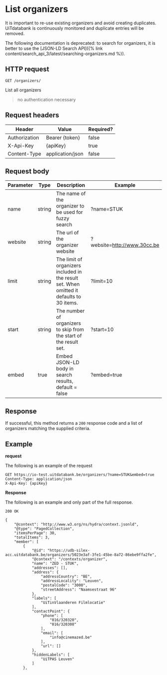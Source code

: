 ---
---

# List organizers

It is important to re-use existing organizers and avoid creating duplicates. UiTdatabank is continuously monitored and duplicate entries will be removed.

The following documentation is deprecated: to search for organizers, it is better to use the [JSON-LD Search API]({% link content/search_api_3/latest/searching-organizers.md %}). 

## HTTP request

```
GET /organizers/
```

List all organizers
> no authentication necessary

## Request headers

| Header        | Value            | Required? |
| ------------- | ---------------- | --------- |
| Authorization | Bearer {token}   | false     |
| X-Api-Key     | {apiKey}         | true      |
| Content-Type  | application/json | false     |

## Request body

| Parameter	| Type | Description | Example |
| -- |--|--|--|
| name | string | The name of the organizer to be used for fuzzy search |?name=STUK|
| website | string | The url of the organizer website |?website=http://www.30cc.be|
| limit | string | The limit of organizers included in the result set. When omitted it defaults to 30 items. |?limit=10|
| start | string | The number of organizers to skip from the start of the result set. |?start=10|
| embed | true | Embed JSON-LD body in search results, default = false |?embed=true|

## Response

If successful, this method returns a `200` response code and a list of organizers matching the supplied criteria.

## Example

**request**

The following is an example of the request

```
GET https://io-test.uitdatabank.be/organizers/?name=STUK&embed=true
Content-Type: application/json
X-Api-Key: {apiKey}
```

**Response**

The following is an example and only part of the full response.

```
200 OK

{
    "@context": "http://www.w3.org/ns/hydra/context.jsonld",
    "@type": "PagedCollection",
    "itemsPerPage": 30,
    "totalItems": 3,
    "member": [
        {
            "@id": "https://udb-silex-acc.uitdatabank.be/organizers/5023e3af-3fe1-45be-8a72-86ebe9ffa2fe",
            "@context": "/contexts/organizer",
            "name": "ZED - STUK",
            "addresses": [],
            "address": {
                "addressCountry": "BE",
                "addressLocality": "Leuven",
                "postalCode": "3000",
                "streetAddress": "Naamsestraat 96"
            },
            "labels": [
                "UiTinVlaanderen Filmlocatie"
            ],
            "contactPoint": {
                "phone": [
                    "016/320320",
                    "016/320308"
                ],
                "email": [
                    "info@cinemazed.be"
                ],
                "url": []
            },
            "hiddenLabels": [
                "UiTPAS Leuven"
            ]
        },
```
